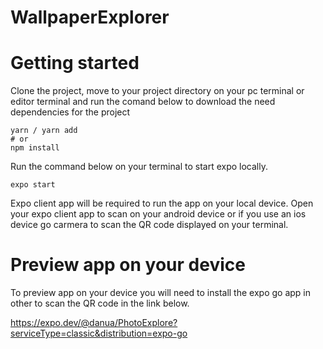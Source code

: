 # WallpaperExplorer

# Getting started

Clone the project, move to your project directory on your pc terminal or editor terminal and run the comand below to download the need dependencies for the project

```
yarn / yarn add
# or
npm install
```

Run the command below on your terminal to start expo locally.

```
expo start
```
Expo client app will be required to run the app on your local device. Open your expo client app to scan on your android device or if you use an ios device go carmera to scan the QR code displayed on your terminal.


# Preview app on your device 

To preview app on your device you will need to install the expo go app in other to scan the QR code in the 
link below.

https://expo.dev/@danua/PhotoExplore?serviceType=classic&distribution=expo-go
